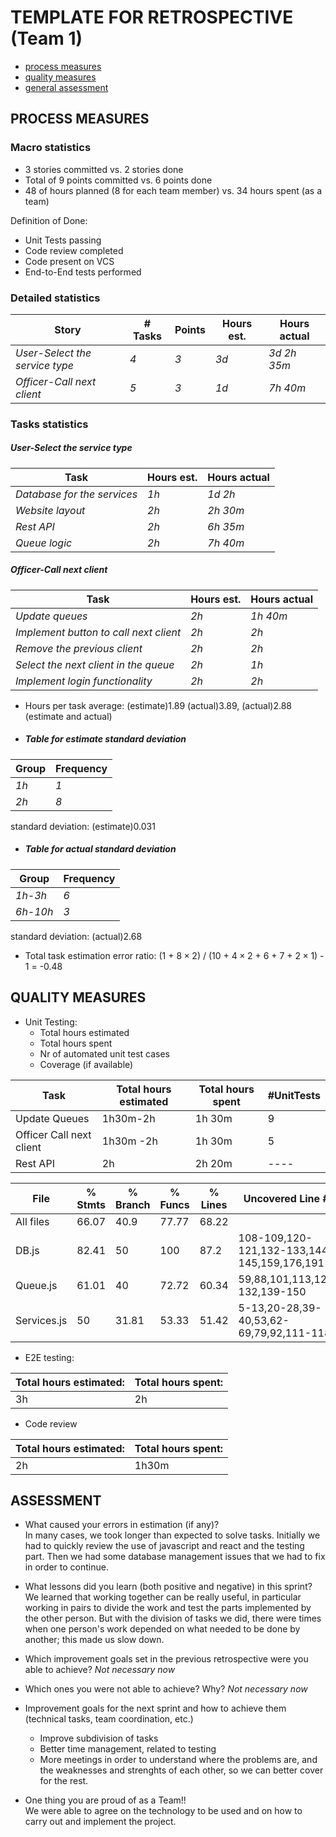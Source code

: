 TEMPLATE FOR RETROSPECTIVE (Team 1)
=====================================

- [process measures](#process-measures)
- [quality measures](#quality-measures)
- [general assessment](#assessment)

## PROCESS MEASURES 

### Macro statistics

- 3 stories committed vs. 2 stories done 
- Total of 9 points committed vs. 6 points done 
- 48 of hours planned (8 for each team member) vs. 34 hours spent (as a team)

Definition of Done:
- Unit Tests passing
- Code review completed
- Code present on VCS
- End-to-End tests performed


### Detailed statistics

| Story  | # Tasks | Points | Hours est. | Hours actual |
|--------|---------|--------|------------|--------------|
| _User-Select the service type_    |   _4_   |  _3_   |   _3d_     |    _3d 2h 35m_    |
| _Officer-Call next client_    |   _5_   | _3_    |    _1d_   |  _7h 40m_      |

### Tasks statistics
##### User-Select the service type
| Task | Hours est. | Hours actual |
|------|------------|--------------|
| _Database for the services_  |  _1h_  |  _1d 2h_  |
| _Website layout_   |  _2h_  | _2h 30m_   |
| _Rest API_  | _2h_   | _6h 35m_   |
| _Queue logic_  |  _2h_  | _7h 40m_   |

##### Officer-Call next client
| Task | Hours est. | Hours actual |
|------|------------|--------------|
| _Update queues_   |  _2h_  | _1h 40m_   |
| _Implement button to call next client_  | _2h_   | _2h_   |
| _Remove the previous client_  |  _2h_  | _2h_   |
| _Select the next client in the queue_  |  _2h_  | _1h_   |
| _Implement login functionality_  |  _2h_  |  _2h_  |

- Hours per task average: (estimate)1.89 (actual)3.89, (actual)2.88 (estimate and actual)

- ##### Table for estimate standard deviation
| Group | Frequency |
|------|------------|
|_1h_|  _1_ |
| _2h_  | _8_ |

standard deviation: (estimate)0.031

- ##### Table for actual standard deviation
| Group | Frequency |
|------|------------|
|_1h-3h_|  _6_ |
| _6h-10h_  | _3_ |

standard deviation: (actual)2.68

- Total task estimation error ratio: (1 + $8\times2$) / (10 + $4\times2$ + 6 + 7 + $2\times1$) - 1 = -0.48
  
## QUALITY MEASURES 

- Unit Testing:
  - Total hours estimated
  - Total hours spent
  - Nr of automated unit test cases 
  - Coverage (if available)

| Task| Total hours estimated | Total hours spent | #UnitTests |
|------|------------|-----|----|
| Update Queues| 1h30m-2h | 1h 30m | 9 |
| Officer Call next client  | 1h30m -2h | 1h 30m | 5 |
| Rest API | 2h | 2h 20m | ---- |


File         | % Stmts | % Branch | % Funcs | % Lines | Uncovered Line #s
-------------|---------|----------|---------|---------|---------------------------------------------
All files    |   66.07 |     40.9 |   77.77 |   68.22 | 
 DB.js       |   82.41 |       50 |     100 |    87.2 | 108-109,120-121,132-133,144-145,159,176,191
 Queue.js    |   61.01 |       40 |   72.72 |   60.34 | 59,88,101,113,122-132,139-150
 Services.js |      50 |    31.81 |   53.33 |   51.42 | 5-13,20-28,39-40,53,62-69,79,92,111-118    

- E2E testing:

|Total hours estimated: |Total hours spent: |
|------|------------|
| 3h|2h|

- Code review 

|Total hours estimated: |Total hours spent: |
|------|------------|
| 2h| 1h30m|

  


## ASSESSMENT

- What caused your errors in estimation (if any)?  
In many cases, we took longer than expected to solve tasks. Initially we had to quickly review the use of javascript and react and the testing part. Then we had some database management issues that we had to fix in order to continue.

- What lessons did you learn (both positive and negative) in this sprint?  
We learned that working together can be really useful, in particular working in pairs to divide the work and test the parts implemented by the other person. But with the division of tasks we did, there were times when one person's work depended on what needed to be done by another; this made us slow down.

- Which improvement goals set in the previous retrospective were you able to achieve? _Not necessary now_
  
- Which ones you were not able to achieve? Why? _Not necessary now_

- Improvement goals for the next sprint and how to achieve them (technical tasks, team coordination, etc.)  
  - Improve subdivision of tasks  
  - Better time management,  related to testing  
  - More meetings in order to understand where the problems are, and the weaknesses and strenghts of each other, so we can better cover for the rest. 


- One thing you are proud of as a Team!!  
We were able to agree on the technology to be used and on how to carry out and implement the project.
